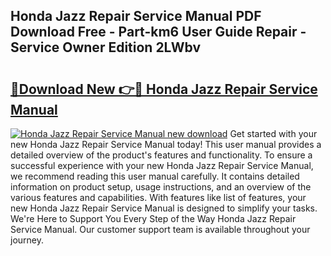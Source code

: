 ## Honda Jazz Repair Service Manual PDF Download Free - Part-km6 User Guide Repair - Service Owner Edition 2LWbv

# <h2><a href="http://bc48284.oget.top/?id=Honda+Jazz+Repair+Service+Manual">🔗Download New 👉🔴 Honda Jazz Repair Service Manual</a></h2>

[![Honda Jazz Repair Service Manual new download](https://i.imgur.com/5g1atiW.png)](http://bc48284.oget.top/?id=Honda+Jazz+Repair+Service+Manual)
Get started with your new Honda Jazz Repair Service Manual today! This user manual provides a detailed overview of the product's features and functionality. To ensure a successful experience with your new Honda Jazz Repair Service Manual, we recommend reading this user manual carefully. It contains detailed information on product setup, usage instructions, and an overview of the various features and capabilities. With features like list of features, your new Honda Jazz Repair Service Manual is designed to simplify your tasks. We're Here to Support You Every Step of the Way Honda Jazz Repair Service Manual. Our customer support team is available throughout your journey.
